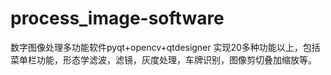 # process_image-software
数字图像处理多功能软件pyqt+opencv+qtdesigner 实现20多种功能以上，包括菜单栏功能，形态学滤波，滤镜，灰度处理，车牌识别，图像剪切叠加缩放等。
